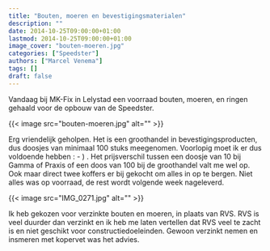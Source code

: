 ```yaml
---
title: "Bouten, moeren en bevestigingsmaterialen"
description: ""
date: 2014-10-25T09:00:00+01:00
lastmod: 2014-10-25T09:00:00+01:00
image_cover: "bouten-moeren.jpg"
categories: ["Speedster"]
authors: ["Marcel Venema"] 
tags: []
draft: false
---
```


Vandaag bij MK-Fix in Lelystad een voorraad bouten, moeren, en ringen gehaald voor de opbouw van de Speedster.

<!--more-->

{{< image src="bouten-moeren.jpg" alt="" >}}

Erg vriendelijk geholpen. Het is een groothandel in bevestigingsproducten, dus doosjes van minimaal 100 stuks meegenomen. Voorlopig moet ik er dus voldoende hebben : - ) . Het prijsverschil tussen een doosje van 10 bij Gamma of Praxis of een doos van 100 bij de groothandel valt me wel op. Ook maar direct twee koffers er bij gekocht om alles in op te bergen. Niet alles was op voorraad, de rest wordt volgende week nageleverd.

{{< image src="IMG_0271.jpg" alt="" >}}

Ik heb gekozen voor verzinkte bouten en moeren, in plaats van RVS. RVS is veel duurder dan verzinkt en ik heb me laten vertellen dat RVS veel te zacht is en niet geschikt voor constructiedoeleinden. Gewoon verzinkt nemen en insmeren met kopervet was het advies.

&nbsp;

